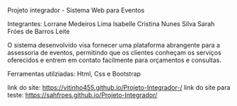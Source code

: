 Projeto integrador - Sistema Web para Eventos

Integrantes:
Lorrane Medeiros Lima
Isabelle Cristina Nunes Silva
Sarah Fróes de Barros Leite

O sistema desenvolvido visa fornecer uma plataforma abrangente para a assessoria de eventos, permitindo que os clientes conheçam os serviços oferecidos e entrem em contato facilmente para orçamentos e consultas.

Ferramentas utilziadas: Html, Css e Bootstrap

link do site: https://vitinho455.github.io/Projeto-Integrador-/
link do site para teste: https://sahfroes.github.io/Projeto-Integrador/
